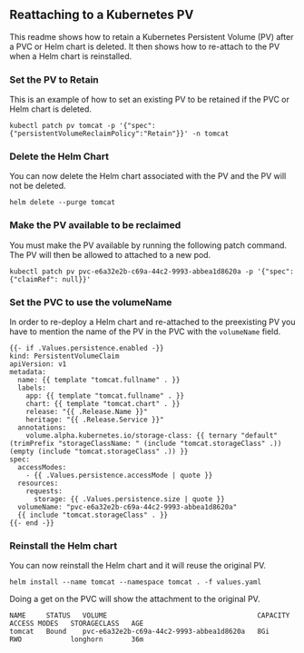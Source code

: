 ## Reattaching to a Kubernetes PV

This readme shows how to retain a Kubernetes Persistent Volume (PV)
after a PVC or Helm chart is deleted.  It then shows how to re-attach
to the PV when a Helm chart is reinstalled.

### Set the PV to Retain

This is an example of how to set an existing PV to be retained if the PVC or Helm 
chart is deleted.

```
kubectl patch pv tomcat -p '{"spec":{"persistentVolumeReclaimPolicy":"Retain"}}' -n tomcat
```

### Delete the Helm Chart

You can now delete the Helm chart associated with the PV and the PV will not be deleted.

```helm delete --purge tomcat```


### Make the PV available to be reclaimed

You must make the PV available by running the following patch command.  The
PV will then be allowed to attached to a new pod.  

```
kubectl patch pv pvc-e6a32e2b-c69a-44c2-9993-abbea1d8620a -p '{"spec":{"claimRef": null}}'
```

### Set the PVC to use the volumeName

In order to re-deploy a Helm chart and re-attached to the preexisting PV you have to 
mention the name of the PV in the PVC with the `volumeName` field.

```
{{- if .Values.persistence.enabled -}}
kind: PersistentVolumeClaim
apiVersion: v1
metadata:
  name: {{ template "tomcat.fullname" . }}
  labels:
    app: {{ template "tomcat.fullname" . }}
    chart: {{ template "tomcat.chart" . }}
    release: "{{ .Release.Name }}"
    heritage: "{{ .Release.Service }}"
  annotations:
    volume.alpha.kubernetes.io/storage-class: {{ ternary "default" (trimPrefix "storageClassName: " (include "tomcat.storageClass" .)) (empty (include "tomcat.storageClass" .)) }}
spec:
  accessModes:
    - {{ .Values.persistence.accessMode | quote }}
  resources:
    requests:
      storage: {{ .Values.persistence.size | quote }}
  volumeName: "pvc-e6a32e2b-c69a-44c2-9993-abbea1d8620a"
  {{ include "tomcat.storageClass" . }}
{{- end -}}
```

### Reinstall the Helm chart

You can now reinstall the Helm chart and it will reuse the original PV.

```
helm install --name tomcat --namespace tomcat . -f values.yaml
```

Doing a get on the PVC will show the attachment to the original PV.

```
NAME     STATUS   VOLUME                                     CAPACITY   ACCESS MODES   STORAGECLASS   AGE
tomcat   Bound    pvc-e6a32e2b-c69a-44c2-9993-abbea1d8620a   8Gi        RWO            longhorn       36m
```